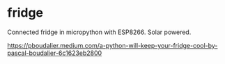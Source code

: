 # fridge
Connected fridge in micropython with ESP8266.
Solar powered.

https://pboudalier.medium.com/a-python-will-keep-your-fridge-cool-by-pascal-boudalier-6c1623eb2800

